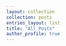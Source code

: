 ```yaml
---
layout: collection
collection: posts
entries_layout: list
title: "All Posts"
author_profile: true
---
```


